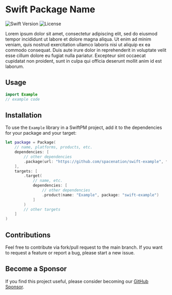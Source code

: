 # Swift Package Name
![Swift Version](https://img.shields.io/badge/Swift-5.10-DE5D43)
![License](https://img.shields.io/badge/License-MIT-blue)

Lorem ipsum dolor sit amet, consectetur adipiscing elit, sed do eiusmod tempor incididunt ut labore et dolore magna aliqua. Ut enim ad minim veniam, quis nostrud exercitation ullamco laboris nisi ut aliquip ex ea commodo consequat. Duis aute irure dolor in reprehenderit in voluptate velit esse cillum dolore eu fugiat nulla pariatur. Excepteur sint occaecat cupidatat non proident, sunt in culpa qui officia deserunt mollit anim id est laborum.

## Usage
```swift
import Example
// example code
```

## Installation
To use the `Example` library in a SwiftPM project, 
add it to the dependencies for your package and your target:

```swift
let package = Package(
    // name, platforms, products, etc.
    dependencies: [
        // other dependencies
        .package(url: "https://github.com/spacenation/swift-example", from: "1.0.0"),
    ],
    targets: [
        .target(
            // name, etc.
            dependencies: [
                // other dependencies
                .product(name: "Example", package: "swift-example")
            ]
        )
        // other targets
    ]
)
```

## Contributions
Feel free to contribute via fork/pull request to the main branch. If you want to request a feature or report a bug, please start a new issue.

## Become a Sponsor
If you find this project useful, please consider becoming our [GitHub Sponsor](https://github.com/sponsors/spacenation).
